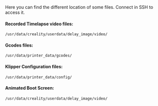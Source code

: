 Here you can find the different location of some files. Connect in SSH to access it.


#### Recorded Timelapse video files:

  ```
  /usr/data/creality/userdata/delay_image/video/
  ```

#### Gcodes files:

  ```
  /usr/data/printer_data/gcodes/
  ```

#### Klipper Configuration files:

  ```
  /usr/data/printer_data/config/
  ```

#### Animated Boot Screen:

  ```
  /usr/data/creality/userdata/delay_image/video/
  ```

<br />